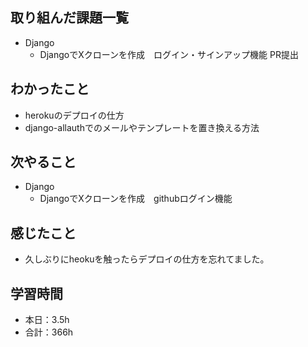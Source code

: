## 取り組んだ課題一覧
- Django
    - DjangoでXクローンを作成　ログイン・サインアップ機能 PR提出    

## わかったこと
- herokuのデプロイの仕方        
- django-allauthでのメールやテンプレートを置き換える方法                                                       

## 次やること
- Django
    - DjangoでXクローンを作成　githubログイン機能        

## 感じたこと    
- 久しぶりにheokuを触ったらデプロイの仕方を忘れてました。                                                                                                                                                                                                                                                                                                                                                                                                                                                                                                                                                                                                                                                                                                                                                                                                  
                                                                                             
                                    
## 学習時間
- 本日：3.5h
- 合計：366h
